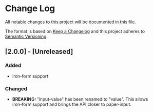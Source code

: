 # Change Log
All notable changes to this project will be documented in this file.

The format is based on [Keep a Changelog](http://keepachangelog.com/) 
and this project adheres to [Semantic Versioning](http://semver.org/).

## [2.0.0] - [Unreleased]
### Added
- iron-form support

### Changed
- **BREAKING:** "input-value" has been renamed to "value". This allows iron-form support and brings the API closer to paper-input.
